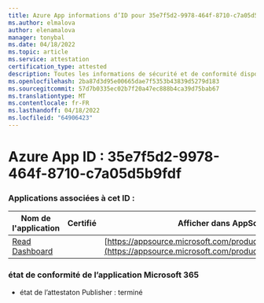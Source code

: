 ```yaml
---
title: Azure App informations d’ID pour 35e7f5d2-9978-464f-8710-c7a05d5b9fdf
ms.author: elmalova
author: elenamalova
manager: tonybal
ms.date: 04/18/2022
ms.topic: article
ms.service: attestation
certification_type: attested
description: Toutes les informations de sécurité et de conformité disponibles pour 35e7f5d2-9978-464f-8710-c7a05d5b9fdf.
ms.openlocfilehash: 2ba87d3d95e00665dae7f5353b43839d5279d183
ms.sourcegitcommit: 57d7b0335ec02b7f20a47ec888b4ca39d75bab67
ms.translationtype: MT
ms.contentlocale: fr-FR
ms.lasthandoff: 04/18/2022
ms.locfileid: "64906423"
---
```

# <a name="azure-app-id-35e7f5d2-9978-464f-8710-c7a05d5b9fdf"></a>Azure App ID : 35e7f5d2-9978-464f-8710-c7a05d5b9fdf


### <a name="apps-associated-with-this-id"></a>Applications associées à cet ID :
| **Nom de l'application** | **Certifié** | **Afficher dans AppSource** |
|--------------|---------------|-----------------------|
| [Read Dashboard](../forward/WA200003896.md) |  | [https://appsource.microsoft.com/product/office/WA200003896](https://appsource.microsoft.com/product/office/WA200003896) |

### <a name="microsoft-365-app-compliance-status"></a>état de conformité de l’application Microsoft 365
- état de l’attestaton Publisher : terminé
